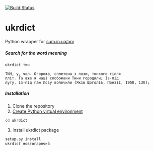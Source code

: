 [![Build Status](https://travis-ci.org/serhii73/python_sum_in_ua_api.svg?branch=master)](https://travis-ci.org/serhii73/python_sum_in_ua_api)

# ukrdict
Python wrapper for [sum.in.ua/api](http://sum.in.ua/api)

##### Search for the word meaning
```bash
ukrdict тин
```
```
ТИН, у, чол. Огорожа, сплетена з лози, тонкого гілля
пліт. Та вже ж наші слобожани Тини городили; Із-під
лугу, із-під гаю Лозу волочили (Яків Щоголів, Поезії, 1958, 130);
```

##### Installation
1. Clone the repository
2. [Create Python virtual environment](https://docs.python.org/3.7/library/venv.html)
```bash
cd ukrdict
```
3. Install ukrdict package
```bash
setup.py install
ukrdict жовтогарячий
```
